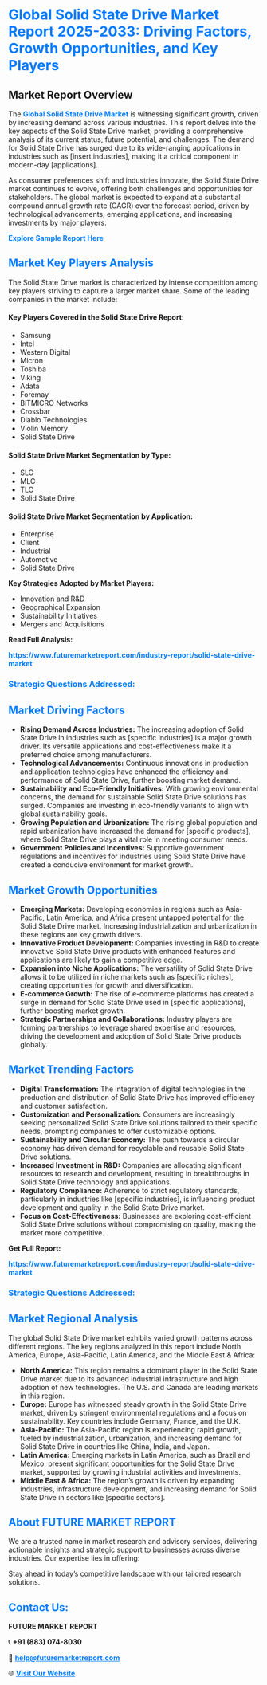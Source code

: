 <h1 style="color: #007BFF;">Global Solid State Drive Market Report 2025-2033: Driving Factors, Growth Opportunities, and Key Players</h1>

<section id="overview">
<h2>Market Report Overview</h2>
<p>The <a href="https://www.futuremarketreport.com/industry-report/solid-state-drive-market" style="color: #007BFF; text-decoration: none;"><strong>Global Solid State Drive Market</strong></a> is witnessing significant growth, driven by increasing demand across various industries. This report delves into the key aspects of the Solid State Drive market, providing a comprehensive analysis of its current status, future potential, and challenges. The demand for Solid State Drive has surged due to its wide-ranging applications in industries such as [insert industries], making it a critical component in modern-day [applications].</p>
<p>As consumer preferences shift and industries innovate, the Solid State Drive market continues to evolve, offering both challenges and opportunities for stakeholders. The global market is expected to expand at a substantial compound annual growth rate (CAGR) over the forecast period, driven by technological advancements, emerging applications, and increasing investments by major players.</p>
</section>

<section id="overview">
<p><a href="https://www.futuremarketreport.com/request-sample/reportId=101148" style="color: #007BFF; text-decoration: none;"><strong>Explore Sample Report Here</strong></a></p>
</section>

<section id="key-players">
<h2 style="color: #007BFF;">Market Key Players Analysis</h2>
<p>The Solid State Drive market is characterized by intense competition among key players striving to capture a larger market share. Some of the leading companies in the market include:</p>
<h4>Key Players Covered in the Solid State Drive Report:</h4>
<ul><li>Samsung</li><li>Intel</li><li>Western Digital</li><li>Micron</li><li>Toshiba</li><li>Viking</li><li>Adata</li><li>Foremay</li><li>BiTMICRO Networks</li><li>Crossbar</li><li>Diablo Technologies</li><li>Violin Memory</li><li>Solid State Drive</li></ul>
<h4>Solid State Drive Market Segmentation by Type:</h4>
<ul><li>SLC</li><li>MLC</li><li>TLC</li><li>Solid State Drive</li></ul>

<h4>Solid State Drive Market Segmentation by Application:</h4>
<ul><li>Enterprise</li><li>Client</li><li>Industrial</li><li>Automotive</li><li>Solid State Drive</li></ul>
<p><strong>Key Strategies Adopted by Market Players:</strong></p>
<ul>
<li>Innovation and R&D</li>
<li>Geographical Expansion</li>
<li>Sustainability Initiatives</li>
<li>Mergers and Acquisitions</li>
</ul>
</section>

<section>
<p><strong>Read Full Analysis: </strong></p><a href="https://www.futuremarketreport.com/industry-report/solid-state-drive-market" style="color: #007BFF; text-decoration: none;"><strong>https://www.futuremarketreport.com/industry-report/solid-state-drive-market</strong></a>
<h3 style="color: #007BFF;">Strategic Questions Addressed:</h3>
</section>

<section id="driving-factors">
<h2 style="color: #007BFF;">Market Driving Factors</h2>
<ul>
<li><strong>Rising Demand Across Industries:</strong> The increasing adoption of Solid State Drive in industries such as [specific industries] is a major growth driver. Its versatile applications and cost-effectiveness make it a preferred choice among manufacturers.</li>
<li><strong>Technological Advancements:</strong> Continuous innovations in production and application technologies have enhanced the efficiency and performance of Solid State Drive, further boosting market demand.</li>
<li><strong>Sustainability and Eco-Friendly Initiatives:</strong> With growing environmental concerns, the demand for sustainable Solid State Drive solutions has surged. Companies are investing in eco-friendly variants to align with global sustainability goals.</li>
<li><strong>Growing Population and Urbanization:</strong> The rising global population and rapid urbanization have increased the demand for [specific products], where Solid State Drive plays a vital role in meeting consumer needs.</li>
<li><strong>Government Policies and Incentives:</strong> Supportive government regulations and incentives for industries using Solid State Drive have created a conducive environment for market growth.</li>
</ul>
</section>

<section id="growth-opportunities">
<h2 style="color: #007BFF;">Market Growth Opportunities</h2>
<ul>
<li><strong>Emerging Markets:</strong> Developing economies in regions such as Asia-Pacific, Latin America, and Africa present untapped potential for the Solid State Drive market. Increasing industrialization and urbanization in these regions are key growth drivers.</li>
<li><strong>Innovative Product Development:</strong> Companies investing in R&D to create innovative Solid State Drive products with enhanced features and applications are likely to gain a competitive edge.</li>
<li><strong>Expansion into Niche Applications:</strong> The versatility of Solid State Drive allows it to be utilized in niche markets such as [specific niches], creating opportunities for growth and diversification.</li>
<li><strong>E-commerce Growth:</strong> The rise of e-commerce platforms has created a surge in demand for Solid State Drive used in [specific applications], further boosting market growth.</li>
<li><strong>Strategic Partnerships and Collaborations:</strong> Industry players are forming partnerships to leverage shared expertise and resources, driving the development and adoption of Solid State Drive products globally.</li>
</ul>
</section>

<section id="trending-factors">
<h2 style="color: #007BFF;">Market Trending Factors</h2>
<ul>
<li><strong>Digital Transformation:</strong> The integration of digital technologies in the production and distribution of Solid State Drive has improved efficiency and customer satisfaction.</li>
<li><strong>Customization and Personalization:</strong> Consumers are increasingly seeking personalized Solid State Drive solutions tailored to their specific needs, prompting companies to offer customizable options.</li>
<li><strong>Sustainability and Circular Economy:</strong> The push towards a circular economy has driven demand for recyclable and reusable Solid State Drive solutions.</li>
<li><strong>Increased Investment in R&D:</strong> Companies are allocating significant resources to research and development, resulting in breakthroughs in Solid State Drive technology and applications.</li>
<li><strong>Regulatory Compliance:</strong> Adherence to strict regulatory standards, particularly in industries like [specific industries], is influencing product development and quality in the Solid State Drive market.</li>
<li><strong>Focus on Cost-Effectiveness:</strong> Businesses are exploring cost-efficient Solid State Drive solutions without compromising on quality, making the market more competitive.</li>
</ul>
</section>

<section>
<p><strong>Get Full Report: </strong></p><a href="https://www.futuremarketreport.com/industry-report/solid-state-drive-market" style="color: #007BFF; text-decoration: none;"><strong>https://www.futuremarketreport.com/industry-report/solid-state-drive-market</strong></a>
<h3 style="color: #007BFF;">Strategic Questions Addressed:</h3>
</section>


<section id="regional-analysis">
<h2 style="color: #007BFF;">Market Regional Analysis</h2>
<p>The global Solid State Drive market exhibits varied growth patterns across different regions. The key regions analyzed in this report include North America, Europe, Asia-Pacific, Latin America, and the Middle East & Africa:</p>
<ul>
<li><strong>North America:</strong> This region remains a dominant player in the Solid State Drive market due to its advanced industrial infrastructure and high adoption of new technologies. The U.S. and Canada are leading markets in this region.</li>
<li><strong>Europe:</strong> Europe has witnessed steady growth in the Solid State Drive market, driven by stringent environmental regulations and a focus on sustainability. Key countries include Germany, France, and the U.K.</li>
<li><strong>Asia-Pacific:</strong> The Asia-Pacific region is experiencing rapid growth, fueled by industrialization, urbanization, and increasing demand for Solid State Drive in countries like China, India, and Japan.</li>
<li><strong>Latin America:</strong> Emerging markets in Latin America, such as Brazil and Mexico, present significant opportunities for the Solid State Drive market, supported by growing industrial activities and investments.</li>
<li><strong>Middle East & Africa:</strong> The region’s growth is driven by expanding industries, infrastructure development, and increasing demand for Solid State Drive in sectors like [specific sectors].</li>
</ul>
</section>

<footer>
<h2 style="color: #007BFF;">About FUTURE MARKET REPORT</h2>
<p>We are a trusted name in market research and advisory services, delivering actionable insights and strategic support to businesses across diverse industries. Our expertise lies in offering:</p>

<p>Stay ahead in today’s competitive landscape with our tailored research solutions.</p>

<h2 style="color: #007BFF;">Contact Us:</h2>
<p><strong>FUTURE MARKET REPORT</strong></p>
<p>📞 <strong>+91 (883) 074-8030</strong></p>
<p>📧 <strong><a href="mailto:help@futuremarketreport.com" style="color: #007BFF;">help@futuremarketreport.com</a></strong></p>
<p>🌐 <strong><a href="https://www.futuremarketreport.com/" style="color: #007BFF;">Visit Our Website</a></strong></p>
</footer>